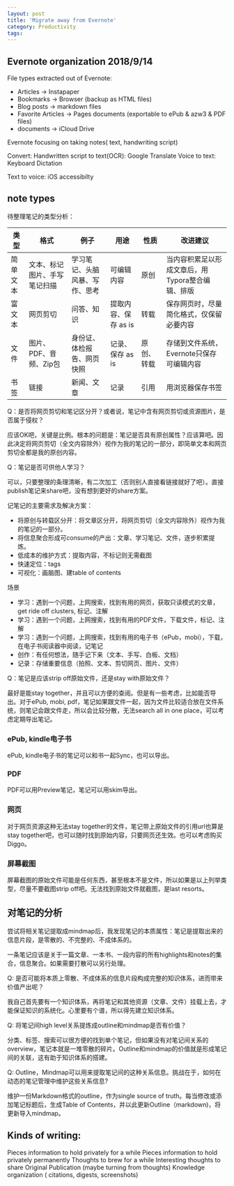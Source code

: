 ```yaml
---
layout: post
title: 'Migrate away from Evernote'
category: Productivity
tags: 
---
```


## Evernote organization 2018/9/14

File types extracted out of Evernote:

* Articles -> Instapaper
* Bookmarks -> Browser (backup as HTML files)
* Blog posts -> markdown files
* Favorite Articles -> Pages documents (exportable to ePub & azw3 & PDF files)
* documents -> iCloud Drive

Evernote focusing on taking notes( text, handwriting script)

Convert:
Handwritten script to text(OCR): Google Translate
Voice to text: Keyboard Dictation

Text to voice: iOS accessibilty


## note types

待整理笔记的类型分析：

| 类型     | 格式                         | 例子                           | 用途                 | 性质       | 改进建议                                         |
| -------- | ---------------------------- | ------------------------------ | -------------------- | ---------- | ------------------------------------------------ |
| 简单文本 | 文本、标记图片、手写笔记扫描 | 学习笔记、头脑风暴、写作、思考 | 可编辑内容           | 原创       | 当内容积累足以形成文章后，用Typora整合编辑、排版 |
| 富文本   | 网页剪切                     | 问答、知识                     | 提取内容、保存 as is | 转载       | 保存网页时，尽量简化格式，仅保留必要内容         |
| 文件     | 图片、PDF、音频、Zip包       | 身份证、体检报告、网页快照     | 记录、保存 as is     | 原创、转载 | 存储到文件系统，Evernote只保存可编辑内容         |
| 书签     | 链接                         | 新闻、文章                     | 记录                 | 引用       | 用浏览器保存书签                                 |

Q：是否将网页剪切和笔记区分开？或者说，笔记中含有网页剪切或资源图片，是否属于侵权？

应该OK吧，关键是比例。根本的问题是：笔记是否具有原创属性？应该算吧。因此决定将网页剪切（全文内容除外）视作为我的笔记的一部分，即简单文本和网页剪切全都是我的原创内容。

Q：笔记是否可供他人学习？

可以，只要整理的条理清晰，有二次加工（否则别人直接看链接就好了吧）。直接publish笔记来share吧，没有想到更好的share方案。

记笔记的主要需求及解决方案：

* 将原创与转载区分开：将文章区分开，将网页剪切（全文内容除外）视作为我的笔记的一部分。 
* 将信息聚合形成可consume的产出：文章、学习笔记、文件，逐步积累提炼。 
* 低成本的维护方式：提取内容，不标记则无需截图 
* 快速定位：tags 
* 可视化：画脑图、建table of contents 

场景

- 学习：遇到一个问题，上网搜索，找到有用的网页，获取只读模式的文章，get ride off clusters, 标记、注解
- 学习：遇到一个问题，上网搜索，找到有用的PDF文件，下载文件，标记、注解
- 学习：遇到一个问题，上网搜索，找到有用的电子书（ePub，mobi），下载，在电子书阅读器中阅读，记笔记
- 创作：有任何想法，随手记下来（文本、手写、白板、文档）
- 记录：存储重要信息（拍照、文本、剪切网页、图片、文件）


Q：笔记是应该strip off原始文件，还是stay with原始文件？

最好是能stay together，并且可以方便的查阅。但是有一些考虑，比如能否导出。对于ePub, mobi, pdf，笔记如果跟文件一起，因为文件比较适合放在文件系统，则笔记会跟文件走，所以会比较分散，无法search all in one place，可以考虑定期导出笔记。

### ePub, kindle电子书

ePub, kindle电子书的笔记可以和书一起Sync，也可以导出。

### PDF

PDF可以用Preview笔记，笔记可以用skim导出。

### 网页

对于网页资源这种无法stay together的文件，笔记带上原始文件的引用url也算是stay together吧，也可以随时找到原始内容，只要网页还生效。也可以考虑购买Diggo。

### 屏幕截图

屏幕截图的原始文件可能是任何东西，甚至根本不是文件，所以如果是以上列举类型，尽量不要截图strip off吧。无法找到原始文件就截图，是last resorts。


## 对笔记的分析


尝试将相关笔记提取成mindmap后，我发现笔记的本质属性：笔记是提取出来的信息片段，是零散的、不完整的、不成体系的。

一条笔记应该是关于一篇文章、一本书、一段内容的所有highlights和notes的集合，信息聚合。如果需要打散可以另行处理。

Q: 是否可能将本质上零散、不成体系的信息片段构成完整的知识体系，进而带来价值产出呢？

我自己首先要有一个知识体系，再将笔记和其他资源（文章、文件）挂载上去，才能保证知识的系统化。心里要有个谱，所以得先建立知识体系。

Q: 将笔记间high level关系提炼成outline和mindmap是否有价值？

分类、标签、搜索可以很方便的找到单个笔记，但如果没有对笔记间关系的overview，笔记本就是一堆零散的碎片。Outline和mindmap的价值就是形成笔记间的关联，这有助于知识体系的搭建。

Q: Outline，Mindmap可以用来提取笔记间的这种关系信息。挑战在于，如何在动态的笔记管理中维护这些关系信息?

维护一份Markdown格式的outline，作为single source of truth。每当修改或添加笔记标题后，生成Table of Contents，并以此更新Outline（markdown)，将更新导入mindmap。


## Kinds of writing:

Pieces information to hold privately for a while
Pieces information to hold privately permanently
Thoughts to brew for a while
Interesting thoughts to share
Original Publication (maybe turning from thoughts)
Knowledge organization ( citations, digests, screenshots)
